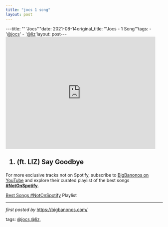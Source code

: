 ```yaml
---
title: "jocs 1 song"
layout: post
---
```

---title: "' 'Jocs''"date: 2021-08-14original_title: "'Jocs - 1 Song'"tags:  - '[@jocs](/tags/jocs/)'  - '[@liz](/tags/liz/)'layout: post---<iframe frameborder="0" height="360" src="https://youtube.com/embed/dWXyg7gdIA4" width="480"></iframe><h2><ol><li>(ft. LIZ) Say Goodbye</li></ol></h2><!--Subscribe and Playlist Links--><div>    <p>For more exclusive tracks not on Spotify, subscribe to <a href="https://www.youtube.com/[@BigBanonos](/tags/BigBanonos/)" target="_blank">BigBanonos on YouTube</a> and explore their curated playlist of the best songs <strong>[#NotOnSpotify](/tags/NotOnSpotify/)</strong>.</p>    <p><a href="https://www.youtube.com/playlist?list=PLtuNtuTatqI0kFahUCbtbfenC_ET5O_tr" target="_blank">Best Songs [#NotOnSpotify](/tags/NotOnSpotify/) Playlist<br /></a></p></div><hr /><p><em>first posted by</em> <a href="https://bigbanonos.com/" rel="noopener" target="_new">https://bigbanonos.com/</a></p><p>tags: [@jocs](/tags/jocs/),[@liz](/tags/liz/),</p>